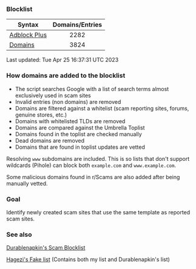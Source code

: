 ### Blocklist

| Syntax | Domains/Entries |
| --- |:---:|
| [Adblock Plus](https://raw.githubusercontent.com/jarelllama/Scam-Blocklist/main/adblock.txt) | 2282 |
| [Domains](https://raw.githubusercontent.com/jarelllama/Scam-Blocklist/main/domains.txt) | 3824 |

Last updated: Tue Apr 25 16:37:31 UTC 2023

### How domains are added to the blocklist

- The script searches Google with a list of search terms almost exclusively used in scam sites
- Invalid entries (non domains) are removed
- Domains are filtered against a whitelist (scam reporting sites, forums, genuine stores, etc.)
- Domains with whitelisted TLDs are removed
- Domains are compared against the Umbrella Toplist
- Domains found in the toplist are checked manually
- Dead domains are removed
- Domains that are found in toplist updates are vetted

Resolving `www` subdomains are included. This is so lists that don't support wildcards (Pihole) can block both `example.com` and `www.example.com`.

Some malicious domains found in r/Scams are also added after being manually vetted.

### Goal

Identify newly created scam sites that use the same template as reported scam sites.

### See also

[Durablenapkin's Scam Blocklist](https://github.com/durablenapkin/scamblocklist)

[Hagezi's Fake list](https://github.com/hagezi/dns-blocklists#fake) (Contains both my list and Durablenapkin's list)
